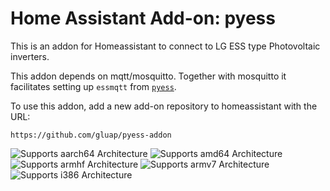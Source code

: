 # Home Assistant Add-on: pyess

This is an addon for Homeassistant to connect to LG ESS type Photovoltaic inverters.

This addon depends on mqtt/mosquitto. Together with mosquitto it facilitates setting up ``essmqtt`` from [``pyess``](https://github.com/gluap/pyess). 

To use this addon, add a new add-on repository to homeassistant with the URL:

```https://github.com/gluap/pyess-addon```

![Supports aarch64 Architecture][aarch64-shield]
![Supports amd64 Architecture][amd64-shield]
![Supports armhf Architecture][armhf-shield]
![Supports armv7 Architecture][armv7-shield]
![Supports i386 Architecture][i386-shield]

[aarch64-shield]: https://img.shields.io/badge/aarch64-yes-green.svg
[amd64-shield]: https://img.shields.io/badge/amd64-yes-green.svg
[armhf-shield]: https://img.shields.io/badge/armhf-yes-green.svg
[armv7-shield]: https://img.shields.io/badge/armv7-yes-green.svg
[i386-shield]: https://img.shields.io/badge/i386-yes-green.svg
